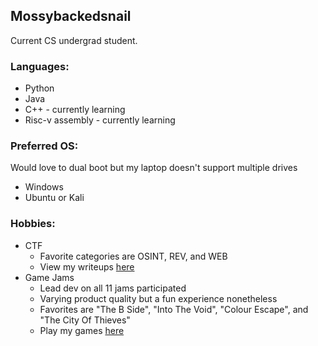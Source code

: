 ## Mossybackedsnail

Current CS undergrad student.

### Languages:
* Python
* Java
* C++ - currently learning
* Risc-v assembly - currently learning

### Preferred OS:
Would love to dual boot but my laptop doesn't support multiple drives
* Windows
* Ubuntu or Kali

### Hobbies:
* CTF
    * Favorite categories are OSINT, REV, and WEB
    * View my writeups [here](https://github.com/Mossybackedsnail/CTF-Writeups)
* Game Jams
    * Lead dev on all 11 jams participated
    * Varying product quality but a fun experience nonetheless
    * Favorites are "The B Side", "Into The Void", "Colour Escape", and "The City Of Thieves"
    * Play my games [here](https://mossybacked.itch.io/)
<!--
**Mossybackedsnail/Mossybackedsnail** is a ✨ _special_ ✨ repository because its `README.md` (this file) appears on your GitHub profile.

Here are some ideas to get you started:

- 🔭 I’m currently working on ...
- 🌱 I’m currently learning ...
- 👯 I’m looking to collaborate on ...
- 🤔 I’m looking for help with ...
- 💬 Ask me about ...
- 📫 How to reach me: ...
- 😄 Pronouns: ...
- ⚡ Fun fact: ...
-->
